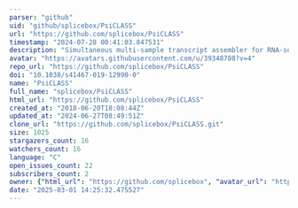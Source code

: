 ```yaml
---
parser: "github"
uid: "github/splicebox/PsiCLASS"
url: "https://github.com/splicebox/PsiCLASS"
timestamp: "2024-07-28 00:41:03.847531"
description: "Simultaneous multi-sample transcript assembler for RNA-seq data"
avatar: "https://avatars.githubusercontent.com/u/39348708?v=4"
repo_url: "https://github.com/splicebox/PsiCLASS"
doi: "10.1038/s41467-019-12990-0"
name: "PsiCLASS"
full_name: "splicebox/PsiCLASS"
html_url: "https://github.com/splicebox/PsiCLASS"
created_at: "2018-06-20T18:08:44Z"
updated_at: "2024-06-27T08:49:51Z"
clone_url: "https://github.com/splicebox/PsiCLASS.git"
size: 1025
stargazers_count: 16
watchers_count: 16
language: "C"
open_issues_count: 22
subscribers_count: 2
owner: {"html_url": "https://github.com/splicebox", "avatar_url": "https://avatars.githubusercontent.com/u/39348708?v=4", "login": "splicebox", "type": "User"}
date: "2025-03-01 14:25:32.475527"
---
```


